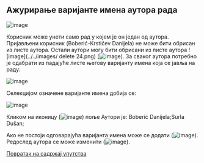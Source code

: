 ## Ажурирање варијанте имена аутора рада

![image](https://user-images.githubusercontent.com/29538544/150633029-c0fe722e-7c22-4b0f-971c-fdf056db782e.png)

Корисник може унети само рад у којем је он један од аутора. Пријављени корисник (Boberić-Krstićev Danijela) не може бити обрисан из листе аутора. Остали аутори могу бити обрисани из листе аутора ![image](../../images/ delete 24.png) (![image](https://user-images.githubusercontent.com/29538544/150633599-04045d33-fc29-47ff-94a6-d7c35c47a9a1.png)). 
За сваког аутора потребно је одабрати из падајуће листе његову варијанту имена која се јавља на раду:
 
 ![image](https://user-images.githubusercontent.com/29538544/150633048-5750c9b8-9209-4855-9e41-c747189ed887.png)
 
Селекцијом означене варијанте имена добија се:

![image](https://user-images.githubusercontent.com/29538544/150633490-31a4d3b4-1b52-4919-b0d6-6476a588a3c9.png)

Кликом на иконицу (![image](https://user-images.githubusercontent.com/29538544/150633524-00d924b3-73fe-4e62-87c5-1608abb6512b.png)) поље Аутори је: Boberić Danijela;Surla Dušan;

Ако не постоји одговарајућа варијанта имена може се додати (![image](https://user-images.githubusercontent.com/29538544/150633060-115a550a-8577-4fdd-a6d3-29602dc7d137.png)). Редослед аутора се може изменити (![image](https://user-images.githubusercontent.com/29538544/150633084-777a7236-ffe7-46d1-8ece-2b8e8262ff40.png)).

[Повратак на садржај упутства](../../uputstvo.md#садржај)
